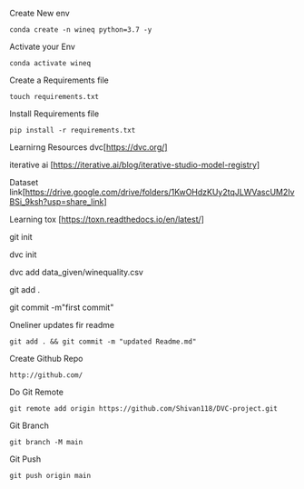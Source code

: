 Create New env
```
conda create -n wineq python=3.7 -y
```
Activate your Env
```
conda activate wineq
```
Create a Requirements file
```
touch requirements.txt
```
Install Requirements file
```
pip install -r requirements.txt
```
Learnirng Resources
dvc[https://dvc.org/]

iterative ai [https://iterative.ai/blog/iterative-studio-model-registry]


Dataset link[https://drive.google.com/drive/folders/1KwOHdzKUy2tqJLWVascUM2IvBSi_9ksh?usp=share_link]

Learning tox [https://toxn.readthedocs.io/en/latest/]

git init

dvc init

dvc add data_given/winequality.csv

git add .

git commit -m"first commit"


Oneliner updates fir readme
```
git add . && git commit -m "updated Readme.md"
```

Create Github Repo
```
http://github.com/
```
Do Git Remote

```
git remote add origin https://github.com/Shivan118/DVC-project.git
```
Git Branch

```
git branch -M main
```
Git Push
```
git push origin main
```


